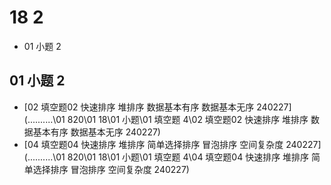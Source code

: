 # 18 2

* 01 小题 2



## 01 小题 2

*  [02 填空题02 快速排序 堆排序 数据基本有序 数据基本无序 240227](..\..\..\..\..\01 820\01 18\01 小题\01 填空题 4\02 填空题02 快速排序 堆排序 数据基本有序 数据基本无序 240227) 
*  [04 填空题04  快速排序 堆排序 简单选择排序 冒泡排序 空间复杂度 240227](..\..\..\..\..\01 820\01 18\01 小题\01 填空题 4\04 填空题04  快速排序 堆排序 简单选择排序 冒泡排序 空间复杂度 240227) 